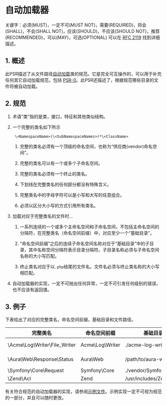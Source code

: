 # 自动加载器

关键字：必须(MUST)，一定不可(MUST NOT)，需要(REQUIRED)，将会(SHALL)，不会(SHALL NOT)，应该(SHOULD)，不应该(SHOULD NOT)，推荐(RECOMMENDED)，可以(MAY)，可选(OPTIONAL) 可以在 [RFC 2119](http://tools.ietf.org/html/rfc2119) 找到详细描述。

## 1. 概述

此PSR描述了从文件路径[自动加载]类的规范。它是完全可互操作的，可以用于补充任何其它自动加载规范，包括 [PSR-0]。此PSR还描述了，根据规范哪些目录的文件将被自动加载。

## 2. 规范

1. 术语“类”指的是类，接口，特征和其他类似结构。

2. 一个完整的类名如下所示

        \<NamespaceName>(\<SubNamespaceNames>)*\<ClassName>

    1. 完整的类名必须有一个顶级的命名空间，也称为“供应商(vendor)命名空间”。
    
    2. 完整的类名可以有一个或多个子命名空间。
    
    3. 完整的类名必须有一个终止的类名。
    
    4. 下划线在完整类名的任何部分都没有特殊含义。
    
    5. 完整类名中的字母字符可以是小写和大写的任意组合。
    
    6. 必须以区分大小写的方式引用所有类名。

3. 加载对应于完整类名的文件时...

    1. 一系列连续的一个或多个主命名空间和子命名空间，不包括主命名空间的分隔符，在完整类名（命名空间前缀）中，对应至少一个“基础目录”。
    
    2. “命名空间前缀”之后的连续子命名空间名称对应于“基础目录”中的子目录，其中名称空间分隔符表示目录分隔符。子目录名称必须与子命名空间名称的大小写匹配。
    
    3. 终止类名对应于以`.php`结尾的文件名。文件名必须与终止类名称的大小写相匹配。
    
4. 自动加载器的实现，一定不可抛出任何异常，一定不可引发任何级别的错误，也不应该有返回值。

## 3. 例子

下表给出了对应的完整类名，命名空间前缀，基础目录和文件路径。

| 完整类名    | 命名空间前缀   | 基础目录           | 文件路径
| ----------------------------- |--------------------|--------------------------|-------------------------------------------
| \Acme\Log\Writer\File_Writer  | Acme\Log\Writer    | ./acme-log-writer/lib/   | ./acme-log-writer/lib/File_Writer.php
| \Aura\Web\Response\Status     | Aura\Web           | /path/to/aura-web/src/   | /path/to/aura-web/src/Response/Status.php
| \Symfony\Core\Request         | Symfony\Core       | ./vendor/Symfony/Core/   | ./vendor/Symfony/Core/Request.php
| \Zend\Acl                     | Zend               | /usr/includes/Zend/      | /usr/includes/Zend/Acl.php

有关符合规范的自动加载器的实现，请参阅[示例文件]。示例实现一定不可视为规范的一部分，并且可以随时更改。


[自动加载]: http://php.net/autoload
[PSR-0]: https://github.com/php-fig/fig-standards/blob/master/accepted/PSR-0.md
[示例文件]: https://github.com/php-fig/fig-standards/blob/master/accepted/PSR-4-autoloader-examples.md
